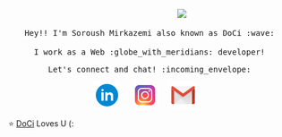 <p align="center">
  <img src="https://media.giphy.com/media/QHE5gWI0QjqF2/giphy.gif" width="40%" align="right">
  <br><br>
  <samp>
    Hey!! I'm Soroush Mirkazemi also known as DoCi :wave:
    <br><br>
    I work as a Web :globe_with_meridians: developer!
  </samp>
</p>

<p align="center"> 
  <samp> Let's connect and chat! :incoming_envelope: </samp>
</p>

<p align="center">
<a href="[https://www.linkedin.com/in/sarthak77](https://github.com/DoCi-Mk)"><img src="https://github.com/sarthak77/sarthak77/blob/master/icons/icons8-linkedin-circled-48.png" alt="LinkedIn"></a> &nbsp; &nbsp;
<a href="https://www.instagram.com/soroushmkz/"><img src="https://github.com/sarthak77/sarthak77/blob/master/icons/icons8-instagram-48.png" alt="Instagram"></a> &nbsp; &nbsp;
<a href="mailto:mirkazemi0413@gmail.com"><img src="https://github.com/sarthak77/sarthak77/blob/master/icons/icons8-gmail-48.png" alt="Gmail"></a> &nbsp; &nbsp;
</p>

<!--https://icons8.com/icons/set/svg-->

⭐️ [DoCi](https://github.com/DoCi-Mk) Loves U (:
